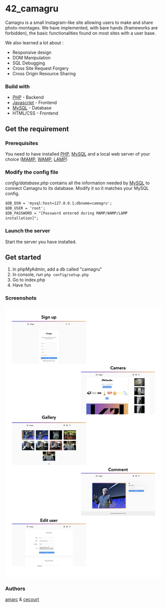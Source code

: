 # 42_camagru
Camagru is a small Instagram-like site allowing users to make and share photo-montages. We have implemented, with bare hands (frameworks are forbidden), the basic functionalities found on most sites with a user base.

We also learned a lot about :
* Responsive design
* DOM Manipulation
* SQL Debugging
* Cross Site Request Forgery
* Cross Origin Resource Sharing

### Build with
* [PHP](http://www.php.net/) - Backend
* [Javascript](https://www.javascript.com/) - Frontend
* [MySQL](https://www.mysql.com/fr/) - Database
* HTML/CSS - Frontend

## Get the requirement

### Prerequisites
You need to have installed [PHP](http://www.php.net/), [MySQL](https://www.mysql.com/fr/) and a local web server of your choice ([MAMP](https://bitnami.com/stack/mamp/installer), [WAMP](https://bitnami.com/stack/wamp/installer), [LAMP](https://bitnami.com/stack/lamp/installer))

### Modify the config file
*config/database.php* contains all the information needed by [MySQL](https://www.mysql.com/fr/) to connect Camagru to its database. Modify it so it matches your MySQL config.
```
$DB_DSN = 'mysql:host=127.0.0.1;dbname=camagru';
$DB_USER = 'root';
$DB_PASSWORD = "[Password entered during MAMP/WAMP/LAMP installation]";
```
### Launch the server
Start the server you have installed.

## Get started
1. In phpMyAdmin, add a db called "camagru"
2. In console, run `php config/setup.php`
3. Go to index.php
4. Have fun

### Screenshots

![alt text](https://raw.githubusercontent.com/amarc27/42_camagru/master/public/sreenshots/Screens.001.png)

### Authors
[amarc](https://github.com/amarc27/) & [cecourt](https://github.com/CesarCourt)
